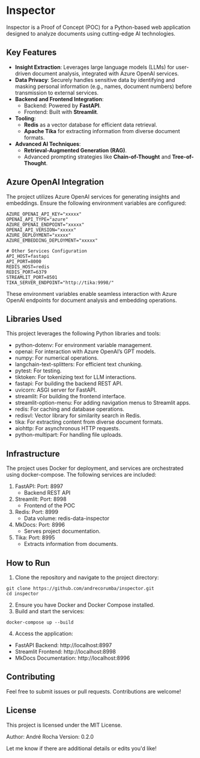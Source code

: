 # Inspector

Inspector is a Proof of Concept (POC) for a Python-based web application designed to analyze documents using cutting-edge AI technologies.

## Key Features

- **Insight Extraction**: Leverages large language models (LLMs) for user-driven document analysis, integrated with Azure OpenAI services.
- **Data Privacy**: Securely handles sensitive data by identifying and masking personal information (e.g., names, document numbers) before transmission to external services.
- **Backend and Frontend Integration**:
  - Backend: Powered by **FastAPI**.
  - Frontend: Built with **Streamlit**.
- **Tooling**:
  - **Redis** as a vector database for efficient data retrieval.
  - **Apache Tika** for extracting information from diverse document formats.
- **Advanced AI Techniques**:
  - **Retrieval-Augmented Generation (RAG)**.
  - Advanced prompting strategies like **Chain-of-Thought** and **Tree-of-Thought**.

## Azure OpenAI Integration

The project utilizes Azure OpenAI services for generating insights and embeddings. Ensure the following environment variables are configured:

```env
AZURE_OPENAI_API_KEY="xxxxx"
OPENAI_API_TYPE="azure"
AZURE_OPENAI_ENDPOINT="xxxxx"
OPENAI_API_VERSION="xxxxx"
AZURE_DEPLOYMENT="xxxxx"
AZURE_EMBEDDING_DEPLOYMENT="xxxxx"

# Other Services Configuration
API_HOST=fastapi
API_PORT=8000
REDIS_HOST=redis
REDIS_PORT=6379
STREAMLIT_PORT=8501
TIKA_SERVER_ENDPOINT="http://tika:9998/"
```

These environment variables enable seamless interaction with Azure OpenAI endpoints for document analysis and embedding operations.

## Libraries Used

This project leverages the following Python libraries and tools:
- python-dotenv: For environment variable management.
- openai: For interaction with Azure OpenAI’s GPT models.
- numpy: For numerical operations.
- langchain-text-splitters: For efficient text chunking.
- pytest: For testing.
- tiktoken: For tokenizing text for LLM interactions.
- fastapi: For building the backend REST API.
- uvicorn: ASGI server for FastAPI.
- streamlit: For building the frontend interface.
- streamlit-option-menu: For adding navigation menus to Streamlit apps.
- redis: For caching and database operations.
- redisvl: Vector library for similarity search in Redis.
- tika: For extracting content from diverse document formats.
- aiohttp: For asynchronous HTTP requests.
- python-multipart: For handling file uploads.

## Infrastructure

The project uses Docker for deployment, and services are orchestrated using docker-compose. The following services are included:
1. FastAPI: Port: 8997
    - Backend REST API
2. Streamlit: Port: 8998
    - Frontend of the POC
3. Redis: Port: 8999
    - Data volume: redis-data-inspector
4. MkDocs: Port: 8996
    - Serves project documentation.
5. Tika: Port: 8995
    - Extracts information from documents.

## How to Run

1. Clone the repository and navigate to the project directory:

```
git clone https://github.com/andrecorumba/inspector.git
cd inspector
```

2. Ensure you have Docker and Docker Compose installed.
3. Build and start the services:

```
docker-compose up --build
```

4. Access the application:
- FastAPI Backend: http://localhost:8997
- Streamlit Frontend: http://localhost:8998
- MkDocs Documentation: http://localhost:8996

## Contributing

Feel free to submit issues or pull requests. Contributions are welcome!

## License

This project is licensed under the MIT License.

Author: André Rocha
Version: 0.2.0

Let me know if there are additional details or edits you'd like!
